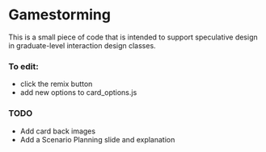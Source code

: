# Gamestorming

This is a small piece of code that is intended to support speculative design in graduate-level interaction design classes.

### To edit:
* click the remix button
* add new options to card_options.js

### TODO
* Add card back images
* Add a Scenario Planning slide and explanation